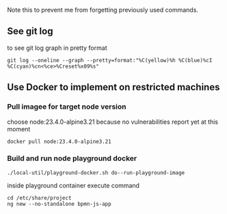 Note this to prevent me from forgetting previously used commands.

## See git log 
to see git log graph in pretty format
```
git log --oneline --graph --pretty=format:"%C(yellow)%h %C(blue)%cI %C(cyan)%cn<%ce>%Creset%x09%s"
```



## Use Docker to implement on restricted machines
### Pull imagee for target node version
choose node:23.4.0-alpine3.21 because no vulnerabilities report yet at this moment
```
docker pull node:23.4.0-alpine3.21
```


### Build and run node playground docker
```
./local-util/playground-docker.sh do--run-playground-image
```

inside playground container execute command
```
cd /etc/share/project
ng new --no-standalone bpmn-js-app
```